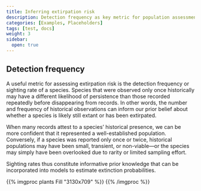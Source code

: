 ```yaml
---
title: Inferring extirpation risk
description: Detection frequency as key metric for population assessments
categories: [Examples, Placeholders]
tags: [test, docs]
weight: 3
sidebar:
  open: true
---
```


## Detection frequency

A useful metric for assessing extirpation risk is the detection frequency or sighting rate of a species. Species that were observed only once historically may have a different likelihood of persistence than those recorded repeatedly before disappearing from records. In other words, the number and frequency of historical observations can inform our prior belief about whether a species is likely still extant or has been extirpated. 

When many records attest to a species’ historical presence, we can be more confident that it represented a well-established population. Conversely, if a species was reported only once or twice, historical populations may have been small, transient, or non-viable—or the species may simply have been overlooked due to rarity or limited sampling effort. 

Sighting rates thus constitute informative prior knowledge that can be incorporated into models to estimate extinction probabilities.

{{% imgproc plants Fill "3130x709" %}}
{{% /imgproc %}}


